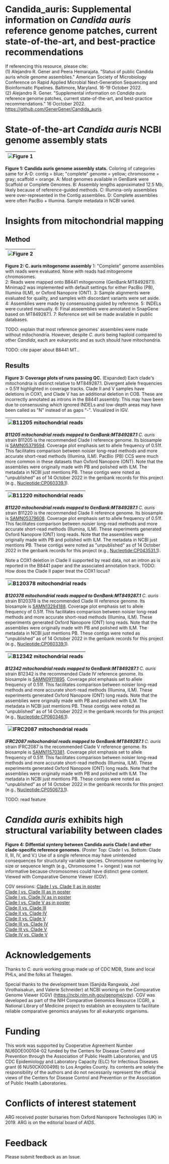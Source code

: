 # Candida_auris: Supplemental information on *Candida auris* reference genome patches, current state-of-the-art, and best-practice recommendations

If referencing this resource, please cite:\
(1) Alejandro R. Gener and Peera Hemarajata. "Status of public Candida auris whole genome assemblies." American Society 
of Microbiology Conference on Rapid Applied Microbial Next-Generation Sequencing and Bioinformatic Pipelines. Baltimore, 
Maryland. 16-19 October 2022.\
(2) Alejandro R. Gener. "Supplemental information on *Candida auris* reference genome patches, current state-of-the-art, 
and best-practice recommendations." 16 Occtober 2022. https://github.com/GenerGener/Candida_auris.

# State-of-the-art *Candida auris* NCBI genome assembly stats

![Figure 1](https://github.com/GenerGener/Candida_auris/blob/main/ASM%20NGS%20Figure%201.png) |
|-|
**Figure 1: Candida auris genome assembly stats.** 
Coloring of categories same for A-D: contig =  blue; "complete" genome = yellow; chromosome = gray; scaffold = orange. 
A: Most genomes available in GenBank were Scaffold or Complete Genomes. 
B: Assembly lengths approximated 12.5 Mb, likely because of reference-guided methods. 
C: Illumina-only assemblies were over-represented in the Contig assemblies. 
D: Complete assemblies were often PacBio + Illumina. Sample metadata in NCBI varied.

# Insights from mitochondrial mapping

## Method

| ![Figure 2](https://github.com/GenerGener/Candida_auris/blob/0105e68d5d53fa9429399d72c9891c8077605d8e/ASM%20NGS%20Figure%202.png) |
|-|
**Figure 2: C. auris mitogenome assembly**
1: "Complete" genome assemblies with reads were evaluated. None with reads had mitogenome chromosomes.  
2:  Reads were mapped onto B8441 mitogenome (GenBank:MT849287.1). Minimap2 was implemented with default settings for either PacBio (PB), Illumina (ILM), or Oxford Nanopore (ONT).
3: Sample alignments were evaluated for quality, and samples with discordant variants were set aside.
4: Assemblies were made by consensusing guided by reference. 
5: INDELs were curated manually.
6: Final asseemblies were annotated in SnapGene based on MT849287.1.
7: Reference set will be made available in public databases.


TODO: explain that most reference genomes' assemblies were made without mitochondria. However, despite *C. auris* being haploid compared to other *Candida*, each are eukaryotic and as such should have mitochondria.

TODO: cite paper about B8441 MT..

## Results

**Figure 3: Coverage plots of runs passing QC.**
(Expanded) Each clade's mitochondria is distinct relative to MT849287.1. Divergent allele frequencies > 0.51f highlighted in coverage tracks. Clade II and V samples have deletions in COX1, and Clade V has an additional deletion in COB. These are incorrectly annotated as introns in the B8441 assembly. This may have been due to consensusing which ignored INDELs and low-depth areas may have been called as "N" instead of as gaps "-". Visualized in IGV.

| ![B11205 mitochondrial reads](https://github.com/GenerGener/Candida_auris/blob/929480bfb93d163b4ab38c94c9cba3e6def0f1ae/B11205_clade1_SAMN05379594%200.51f.png) |
|-|
***B11205 mitochondrial reads mapped to GenBank:MT849287.1***
*C. auris* strain B11205 is the recommended Clade I reference genome. Its biosample is [SAMN05379594](https://www.ncbi.nlm.nih.gov/biosample/SAMN05379594/). Coverage plot emphasis set to allele frequency of 0.51f. This facilitates comparison between noisier long-read methods and more accurate short-read methods (Illumina, ILM). PacBio (PB) CCS were much more common in these datasets than Oxford Nanopore (ONT). Note that the assemblies were originally made with PB and polished with ILM. The metadata in NCBI just mentions PB. These contigs were noted as "unpublished" as of 14 October 2022 in the genbank records for this project (e.g., [Nucleotide:CP060339.1](https://www.ncbi.nlm.nih.gov/nuccore/CP060339.1)).

| ![B11220 mitochondrial reads](https://github.com/GenerGener/Candida_auris/blob/ba3a672e335aabe750ff806937b329590cc6175f/B11220_clade2_SAMN05379608%200.51f.png) |
|-|
***B11220 mitochondrial reads mapped to GenBank:MT849287.1***
*C. auris* strain B11220 is the recommended Clade II reference genome. Its biosample is [SAMN05379608](https://www.ncbi.nlm.nih.gov/biosample/SAMN05379608/). Coverage plot emphasis set to allele frequency of 0.51f. This facilitates comparison between noisier long-read methods and more accurate short-read methods (Illumina, ILM). These experiments generated Oxford Nanopore (ONT) long reads. Note that the assemblies were originally made with PB and polished with ILM. The metadata in NCBI just mentions PB. These contigs were noted as "unpublished" as of 14 October 2022 in the genbank records for this project (e.g., [Nucleotide:CP043531.1](https://www.ncbi.nlm.nih.gov/nuccore/CP060339.1)).

Note a COX1 deletion in Clade II supported by read data, not an intron as is reported in the B8441 paper and the associated annotation track.
TODO: How does the Clade II paper treat the COX1 locus?

| ![B120378 mitochondrial reads](https://github.com/GenerGener/Candida_auris/blob/ac0b5346724a785e74550fa67c233b0cbcdedb99/BB120378_clade3_SAMN13294188%200.51f%20.png) |
|-|
***B120378 mitochondrial reads mapped to GenBank:MT849287.1***
*C. auris* strain B120378 is the recommended Clade III reference genome. Its biosample is [SAMN13294188](https://www.ncbi.nlm.nih.gov/biosample/SAMN13294188/). Coverage plot emphasis set to allele frequency of 0.51f. This facilitates comparison between noisier long-read methods and more accurate short-read methods (Illumina, ILM). These experiments generated Oxford Nanopore (ONT) long reads. Note that the assemblies were originally made with PB and polished with ILM. The metadata in NCBI just mentions PB. These contigs were noted as "unpublished" as of 14 October 2022 in the genbank records for this project (e.g., [Nucleotide:CP060339.1](https://www.ncbi.nlm.nih.gov/nuccore/CP060339.1)).

| ![B12342 mitochondrial reads](https://github.com/GenerGener/Candida_auris/blob/52f5753b66a8e807f4596799a743ae1cb3f09f70/BB12342_clade4_SAMN09111895%200.51f.png) |
|-|
***B12342 mitochondrial reads mapped to GenBank:MT849287.1***
*C. auris* strain B12342 is the recommended Clade IV reference genome. Its biosample is [SAMN09111895](https://www.ncbi.nlm.nih.gov/biosample/SAMN09111895/). Coverage plot emphasis set to allele frequency of 0.51f. This facilitates comparison between noisier long-read methods and more accurate short-read methods (Illumina, ILM). These experiments generated Oxford Nanopore (ONT) long reads. Note that the assemblies were originally made with PB and polished with ILM. The metadata in NCBI just mentions PB. These contigs were noted as "unpublished" as of 14 October 2022 in the genbank records for this project (e.g., [Nucleotide:CP060346.1](https://www.ncbi.nlm.nih.gov/nuccore/CP060346.1)).

| ![IFRC2087 mitochondrial reads](https://github.com/GenerGener/Candida_auris/blob/238da38607e20125e13e4bd31af9ab29c9004ce6/IFRC2087_clade5_SAMN11570381%200.51f.png) |
|-|
***IFRC2087 mitochondrial reads mapped to GenBank:MT849287.1***
*C. auris* strain IFRC2087 is the recommended Clade V reference genome. Its biosample is [SAMN11570381](https://www.ncbi.nlm.nih.gov/biosample/SAMN11570381/). Coverage plot emphasis set to allele frequency of 0.51f. This facilitates comparison between noisier long-read methods and more accurate short-read methods (Illumina, ILM). These experiments generated Oxford Nanopore (ONT) long reads. Note that the assemblies were originally made with PB and polished with ILM. The metadata in NCBI just mentions PB. These contigs were noted as "unpublished" as of 14 October 2022 in the genbank records for this project (e.g., [Nucleotide:CP050673.1](https://www.ncbi.nlm.nih.gov/nuccore/CP050673.1)).

TODO: read feature

# *Candida auris* exhibits high structural variability between clades

**Figure 4: Diffential synteny between Candida auris Clade I and other clade-specific reference genomes.** (Poster Top: Clade I vs. Bottom: Clade II, III, IV, and V.) Use of  a single reference may have unintended consequences for structurally variable species. Chromosome numbering by size or sequence length (e.g., Chromosome 1 = longest ) was not informative because chromosomes could have distinct gene content. Viewed with Comparative Genome Viewer (CGV).

CGV sessions:
[Clade I vs. Clade II as in poster](https://ncbi.nlm.nih.gov/genome/cgv/browse/GCA_003013715.2/GCA_016772135.1/21335/498019#)\
[Clade I vs. Clade III as in poster](https://ncbi.nlm.nih.gov/genome/cgv/browse/GCA_016772135.1/GCA_016772215.1/21295/498019#)\
[Clade I vs. Clade IV as in poster](https://ncbi.nlm.nih.gov/genome/cgv/browse/GCA_016772135.1/GCA_016772155.1/21315/498019#)\
[Clade I vs. Clade V as in poster](https://ncbi.nlm.nih.gov/genome/cgv/browse/GCA_016772135.1/GCA_016809505.1/21345/498019#)\
[Clade II vs. Clade III](https://ncbi.nlm.nih.gov/genome/cgv/browse/GCA_003013715.2/GCA_016772215.1/21255/498019#)\
[Clade II vs. Clade IV](https://ncbi.nlm.nih.gov/genome/cgv/browse/GCA_003013715.2/GCA_016772155.1/21325/498019#)\
[Clade II vs. Clade V](https://ncbi.nlm.nih.gov/genome/cgv/browse/GCA_003013715.2/GCA_016809505.1/21265/498019#)\
[Clade III vs. Clade IV](https://ncbi.nlm.nih.gov/genome/cgv/browse/GCA_016772155.1/GCA_016772215.1/21305/498019#)\
[Clade III vs. Clade V](https://ncbi.nlm.nih.gov/genome/cgv/browse/GCA_016772215.1/GCA_016809505.1/21275/498019#)\
[Clade IV vs. Clade V](https://ncbi.nlm.nih.gov/genome/cgv/browse/GCA_016772155.1/GCA_016809505.1/21285/498019#)

# Acknowledgements

Thanks to *C. auris* working group made up of CDC MDB, State and local PHLs, and the folks at Theiagen.

Special thanks to the development team (Sanjida Rangwala, Joel Virothaisakun, and Valerie Schneider) at NCBI working on 
the Comparative Genome Viewer (CGV) (https://ncbi.nlm.nih.gov/genome/cgv). CGV was developed as part of the NIH Comparative 
Genomics Resource (CGR), a National Library of Medicine project to establish an ecosystem to facilitate reliable comparative 
genomics analyses for all eukaryotic organisms.

# Funding 
This work was supported by Cooperative Agreement Number NU60OE000104-02 funded by the Centers for Disease Control 
and Prevention through the Association of Public Health Laboratories, and US CDC Epidemiology and Laboratory Capacity (ELC) 
for Infectious Diseases grant (6 NU50CK000498) to Los Angeles County. Its contents are solely the responsibility of the 
authors and do not necessarily represent the official views of the Centers for Disease Control and Prevention or the 
Association of Public Health Laboratories. 

# Conflicts of interest statement
ARG received poster bursaries from Oxford Nanopore Technologies (UK) in 2019. ARG is on the editorial board of *AIDS*.

# Feedback
Please submit feedback as an Issue.
